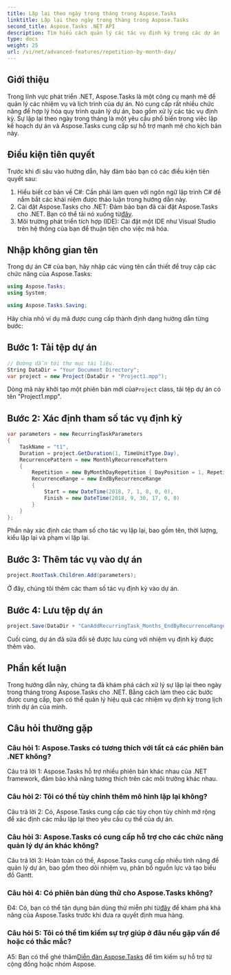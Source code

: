 ```yaml
---
title: Lặp lại theo ngày trong tháng trong Aspose.Tasks
linktitle: Lặp lại theo ngày trong tháng trong Aspose.Tasks
second_title: Aspose.Tasks .NET API
description: Tìm hiểu cách quản lý các tác vụ định kỳ trong các dự án .NET bằng Aspose.Tasks. Hướng dẫn từng bước xử lý sự lặp lại theo ngày trong tháng.
type: docs
weight: 25
url: /vi/net/advanced-features/repetition-by-month-day/
---
```

## Giới thiệu

Trong lĩnh vực phát triển .NET, Aspose.Tasks là một công cụ mạnh mẽ để quản lý các nhiệm vụ và lịch trình của dự án. Nó cung cấp rất nhiều chức năng để hợp lý hóa quy trình quản lý dự án, bao gồm xử lý các tác vụ định kỳ. Sự lặp lại theo ngày trong tháng là một yêu cầu phổ biến trong việc lập kế hoạch dự án và Aspose.Tasks cung cấp sự hỗ trợ mạnh mẽ cho kịch bản này.

## Điều kiện tiên quyết

Trước khi đi sâu vào hướng dẫn, hãy đảm bảo bạn có các điều kiện tiên quyết sau:

1. Hiểu biết cơ bản về C#: Cần phải làm quen với ngôn ngữ lập trình C# để nắm bắt các khái niệm được thảo luận trong hướng dẫn này.
2. Cài đặt Aspose.Tasks cho .NET: Đảm bảo bạn đã cài đặt Aspose.Tasks cho .NET. Bạn có thể tải nó xuống từ[đây](https://releases.aspose.com/tasks/net/).
3. Môi trường phát triển tích hợp (IDE): Cài đặt một IDE như Visual Studio trên hệ thống của bạn để thuận tiện cho việc mã hóa.

## Nhập không gian tên

Trong dự án C# của bạn, hãy nhập các vùng tên cần thiết để truy cập các chức năng của Aspose.Tasks:

```csharp
using Aspose.Tasks;
using System;

using Aspose.Tasks.Saving;

```

Hãy chia nhỏ ví dụ mã được cung cấp thành định dạng hướng dẫn từng bước:

## Bước 1: Tải tệp dự án

```csharp
// Đường dẫn tới thư mục tài liệu.
String DataDir = "Your Document Directory";
var project = new Project(DataDir + "Project1.mpp");
```

 Dòng mã này khởi tạo một phiên bản mới của`Project` class, tải tệp dự án có tên "Project1.mpp".

## Bước 2: Xác định tham số tác vụ định kỳ

```csharp
var parameters = new RecurringTaskParameters
{
    TaskName = "t1",
    Duration = project.GetDuration(1, TimeUnitType.Day),
    RecurrencePattern = new MonthlyRecurrencePattern
    {
        Repetition = new ByMonthDayRepetition { DayPosition = 1, RepetitionInterval = 2 },
        RecurrenceRange = new EndByRecurrenceRange
        {
            Start = new DateTime(2018, 7, 1, 8, 0, 0),
            Finish = new DateTime(2018, 9, 30, 17, 0, 0)
        }
    }
};
```

Phần này xác định các tham số cho tác vụ lặp lại, bao gồm tên, thời lượng, kiểu lặp lại và phạm vi lặp lại.

## Bước 3: Thêm tác vụ vào dự án

```csharp
project.RootTask.Children.Add(parameters);
```

Ở đây, chúng tôi thêm các tham số tác vụ định kỳ vào dự án.

## Bước 4: Lưu tệp dự án

```csharp
project.Save(DataDir + "CanAddRecurringTask_Months_EndByRecurrenceRange_Test_out.mpp", SaveFileFormat.Mpp);
```

Cuối cùng, dự án đã sửa đổi sẽ được lưu cùng với nhiệm vụ định kỳ được thêm vào.

## Phần kết luận

Trong hướng dẫn này, chúng ta đã khám phá cách xử lý sự lặp lại theo ngày trong tháng trong Aspose.Tasks cho .NET. Bằng cách làm theo các bước được cung cấp, bạn có thể quản lý hiệu quả các nhiệm vụ định kỳ trong lịch trình dự án của mình.

## Câu hỏi thường gặp

### Câu hỏi 1: Aspose.Tasks có tương thích với tất cả các phiên bản .NET không?

Câu trả lời 1: Aspose.Tasks hỗ trợ nhiều phiên bản khác nhau của .NET framework, đảm bảo khả năng tương thích trên các môi trường khác nhau.

### Câu hỏi 2: Tôi có thể tùy chỉnh thêm mô hình lặp lại không?

Câu trả lời 2: Có, Aspose.Tasks cung cấp các tùy chọn tùy chỉnh mở rộng để xác định các mẫu lặp lại theo yêu cầu cụ thể của dự án.

### Câu hỏi 3: Aspose.Tasks có cung cấp hỗ trợ cho các chức năng quản lý dự án khác không?

Câu trả lời 3: Hoàn toàn có thể, Aspose.Tasks cung cấp nhiều tính năng để quản lý dự án, bao gồm theo dõi nhiệm vụ, phân bổ nguồn lực và tạo biểu đồ Gantt.

### Câu hỏi 4: Có phiên bản dùng thử cho Aspose.Tasks không?

 Đ4: Có, bạn có thể tận dụng bản dùng thử miễn phí từ[đây](https://releases.aspose.com/) để khám phá khả năng của Aspose.Tasks trước khi đưa ra quyết định mua hàng.

### Câu hỏi 5: Tôi có thể tìm kiếm sự trợ giúp ở đâu nếu gặp vấn đề hoặc có thắc mắc?

 A5: Bạn có thể ghé thăm[Diễn đàn Aspose.Tasks](https://forum.aspose.com/c/tasks/15) để tìm kiếm sự hỗ trợ từ cộng đồng hoặc nhóm Aspose.